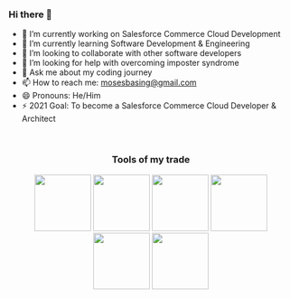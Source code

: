 ### Hi there 👋 


- 🔭 I’m currently working on Salesforce Commerce Cloud Development 
- 🌱 I’m currently learning Software Development & Engineering 
- 👯 I’m looking to collaborate with other software developers
- 🤔 I’m looking for help with overcoming imposter syndrome
- 💬 Ask me about my coding journey
- 📫 How to reach me: mosesbasing@gmail.com
- 😄 Pronouns: He/Him
- ⚡ 2021 Goal: To become a Salesforce Commerce Cloud Developer & Architect

<br/>

<h3 align = 'center'>Tools of my trade</h3>
<p align="center">
<img src="https://media.giphy.com/media/eNAsjO55tPbgaor7ma/giphy.gif" width= "100" />
<img src="https://media.giphy.com/media/kdFc8fubgS31b8DsVu/giphy.gif" width= "100" />
<img src="https://media.giphy.com/media/ln7z2eWriiQAllfVcn/giphy.gif" width= "100" />
<img src="https://media.giphy.com/media/LMt9638dO8dftAjtco/giphy.gif" width= "100" />
<img src="https://media.giphy.com/media/XAxylRMCdpbEWUAvr8/giphy.gif" width= "100" />
<img src="https://media.giphy.com/media/fsEaZldNC8A1PJ3mwp/giphy.gif" width= "100" />
</p>






